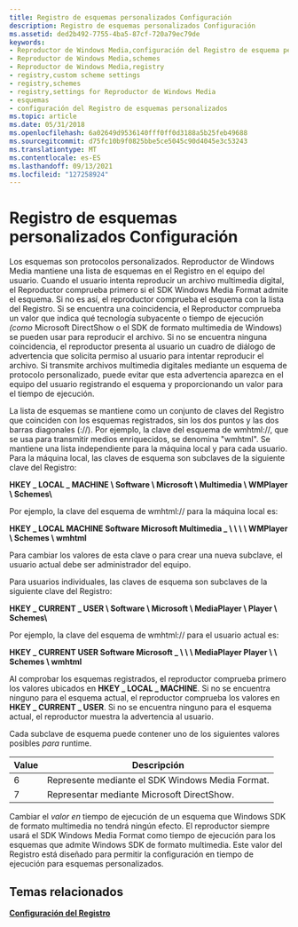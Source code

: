 ```yaml
---
title: Registro de esquemas personalizados Configuración
description: Registro de esquemas personalizados Configuración
ms.assetid: ded2b492-7755-4ba5-87cf-720a79ec79de
keywords:
- Reproductor de Windows Media,configuración del Registro de esquema personalizado
- Reproductor de Windows Media,schemes
- Reproductor de Windows Media,registry
- registry,custom scheme settings
- registry,schemes
- registry,settings for Reproductor de Windows Media
- esquemas
- configuración del Registro de esquemas personalizados
ms.topic: article
ms.date: 05/31/2018
ms.openlocfilehash: 6a02649d9536140fff0ff0d3188a5b25feb49688
ms.sourcegitcommit: d75fc10b9f0825bbe5ce5045c90d4045e3c53243
ms.translationtype: MT
ms.contentlocale: es-ES
ms.lasthandoff: 09/13/2021
ms.locfileid: "127258924"
---
```

# <a name="custom-scheme-registry-settings"></a>Registro de esquemas personalizados Configuración

Los esquemas son protocolos personalizados. Reproductor de Windows Media mantiene una lista de esquemas en el Registro en el equipo del usuario. Cuando el usuario intenta reproducir un archivo multimedia digital, el Reproductor comprueba primero si el SDK Windows Media Format admite el esquema. Si no es así, el reproductor comprueba el esquema con la lista del Registro. Si se encuentra una coincidencia, el Reproductor comprueba un valor que indica qué tecnología subyacente o tiempo de ejecución *(como* Microsoft DirectShow o el SDK de formato multimedia de Windows) se pueden usar para reproducir el archivo. Si no se encuentra ninguna coincidencia, el reproductor presenta al usuario un cuadro de diálogo de advertencia que solicita permiso al usuario para intentar reproducir el archivo. Si transmite archivos multimedia digitales mediante un esquema de protocolo personalizado, puede evitar que esta advertencia aparezca en el equipo del usuario registrando el esquema y proporcionando un valor para el tiempo de ejecución.

La lista de esquemas se mantiene como un conjunto de claves del Registro que coinciden con los esquemas registrados, sin los dos puntos y las dos barras diagonales (://). Por ejemplo, la clave del esquema de wmhtml://, que se usa para transmitir medios enriquecidos, se denomina "wmhtml". Se mantiene una lista independiente para la máquina local y para cada usuario. Para la máquina local, las claves de esquema son subclaves de la siguiente clave del Registro:

**HKEY \_ LOCAL \_ MACHINE \\ Software \\ Microsoft \\ Multimedia \\ WMPlayer \\ Schemes\\**

Por ejemplo, la clave del esquema de wmhtml:// para la máquina local es:

**HKEY \_ LOCAL MACHINE Software Microsoft Multimedia \_ \\ \\ \\ \\ WMPlayer \\ Schemes \\ wmhtml**

Para cambiar los valores de esta clave o para crear una nueva subclave, el usuario actual debe ser administrador del equipo.

Para usuarios individuales, las claves de esquema son subclaves de la siguiente clave del Registro:

**HKEY \_ CURRENT \_ USER \\ Software \\ Microsoft \\ MediaPlayer \\ Player \\ Schemes\\**

Por ejemplo, la clave del esquema de wmhtml:// para el usuario actual es:

**HKEY \_ CURRENT USER Software Microsoft \_ \\ \\ \\ MediaPlayer Player \\ \\ Schemes \\ wmhtml**

Al comprobar los esquemas registrados, el reproductor comprueba primero los valores ubicados en **HKEY \_ LOCAL \_ MACHINE**. Si no se encuentra ninguno para el esquema actual, el reproductor comprueba los valores en **HKEY \_ CURRENT \_ USER**. Si no se encuentra ninguno para el esquema actual, el reproductor muestra la advertencia al usuario.

Cada subclave de esquema puede contener uno de los siguientes valores posibles *para* runtime.



| Value | Descripción                                |
|-------|--------------------------------------------|
| 6     | Represente mediante el SDK Windows Media Format. |
| 7     | Representar mediante Microsoft DirectShow.         |



 

Cambiar el *valor en* tiempo de ejecución de un esquema que Windows SDK de formato multimedia no tendrá ningún efecto. El reproductor siempre usará el SDK Windows Media Format como tiempo de ejecución para los esquemas que admite Windows SDK de formato multimedia. Este valor del Registro está diseñado para permitir la configuración en tiempo de ejecución para esquemas personalizados.

## <a name="related-topics"></a>Temas relacionados

<dl> <dt>

[**Configuración del Registro**](registry-settings.md)
</dt> </dl>

 

 




